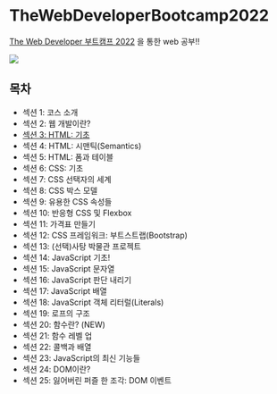 # TheWebDeveloperBootcamp2022

<a href="https://www.udemy.com/course/the-web-developer-bootcamp-2021-korea/">The Web Developer 부트캠프 2022</a> 을 통한 web 공부!!

<a href="https://www.notion.so/The-Web-Developer-2022-62c00abc2d634931bb1ad0fd837f9422"><img src="https://img.shields.io/badge/Notion-white?style=flat-square&logo=Notion&logoColor=black"/></a>

## 목차
<ul>
    <li>섹션 1: 코스 소개</li>
    <li>섹션 2: 웹 개발이란?</li>
    <li><a href="https://github.com/songsurl00/TheWebDeveloperBootcamp2022/tree/main/03_HTML_Intro">섹션 3: HTML: 기초</a></li>
    <li>섹션 4: HTML: 시맨틱(Semantics)</li>
    <li>섹션 5: HTML: 폼과 테이블</li>
    <li>섹션 6: CSS: 기초</li>
    <li>섹션 7: CSS 선택자의 세계</li>
    <li>섹션 8: CSS 박스 모델</li>
    <li>섹션 9: 유용한 CSS 속성들</li>
    <li>섹션 10: 반응형 CSS 및 Flexbox</li>
    <li>섹션 11: 가격표 만들기</li>
    <li>섹션 12: CSS 프레임워크: 부트스트랩(Bootstrap)</li>
    <li>섹션 13: (선택)사탕 박물관 프로젝트</li>
    <li>섹션 14: JavaScript 기초!</li>
    <li>섹션 15: JavaScript 문자열</li>
    <li>섹션 16: JavaScript 판단 내리기</li>
    <li>섹션 17: JavaScript 배열</li>
    <li>섹션 18: JavaScript 객체 리터럴(Literals)</li>
    <li>섹션 19: 로프의 구조</li>
    <li>섹션 20: 함수란? (NEW)</li>
    <li>섹션 21: 함수 레벨 업</li>
    <li>섹션 22: 콜백과 배열</li>
    <li>섹션 23: JavaScript의 최신 기능들</li>
    <li>섹션 24: DOM이란?</li>
    <li>섹션 25: 잃어버린 퍼즐 한 조각: DOM 이벤트</li>
</ul>
